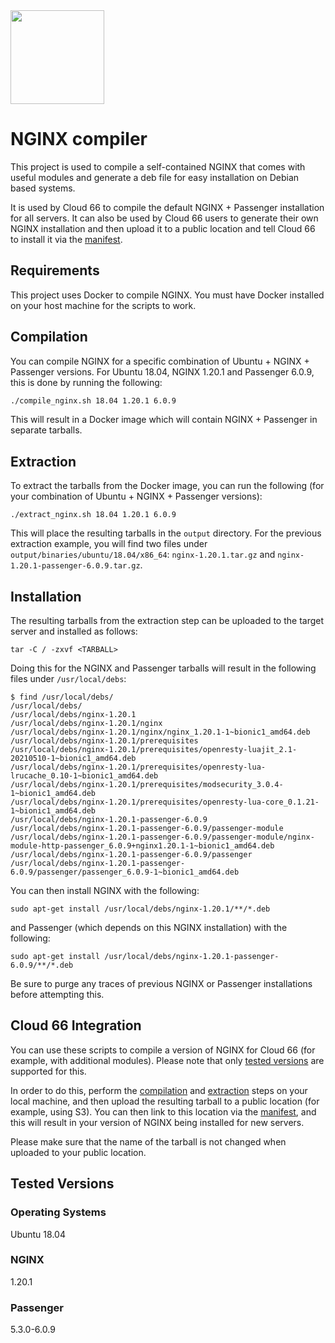 <img src="http://cdn2-cloud66-com.s3.amazonaws.com/images/oss-sponsorship.png" width=150/>

# NGINX compiler
This project is used to compile a self-contained NGINX that comes with useful modules and generate a deb file for easy installation on Debian based systems.

It is used by Cloud 66 to compile the default NGINX + Passenger installation for all servers. It can also be used by Cloud 66 users to generate their own NGINX installation and then upload it to a public location and tell Cloud 66 to install it via the [manifest](https://help.cloud66.com/rails/references/manifest-web-settings.html#nginx).

## Requirements
This project uses Docker to compile NGINX. You must have Docker installed on your host machine for the scripts to work.

## Compilation
You can compile NGINX for a specific combination of Ubuntu + NGINX + Passenger versions. For Ubuntu 18.04, NGINX 1.20.1 and Passenger 6.0.9, this is done by running the following:
```bash
./compile_nginx.sh 18.04 1.20.1 6.0.9
```

This will result in a Docker image which will contain NGINX + Passenger in separate tarballs.

## Extraction
To extract the tarballs from the Docker image, you can run the following (for your combination of Ubuntu + NGINX + Passenger versions):
```
./extract_nginx.sh 18.04 1.20.1 6.0.9
```

This will place the resulting tarballs in the `output` directory. For the previous extraction example, you will find two files under `output/binaries/ubuntu/18.04/x86_64`: `nginx-1.20.1.tar.gz` and `nginx-1.20.1-passenger-6.0.9.tar.gz`.

## Installation
The resulting tarballs from the extraction step can be uploaded to the target server and installed as follows:
```
tar -C / -zxvf <TARBALL>
```

Doing this for the NGINX and Passenger tarballs will result in the following files under `/usr/local/debs`:
```
$ find /usr/local/debs/
/usr/local/debs/
/usr/local/debs/nginx-1.20.1
/usr/local/debs/nginx-1.20.1/nginx
/usr/local/debs/nginx-1.20.1/nginx/nginx_1.20.1-1~bionic1_amd64.deb
/usr/local/debs/nginx-1.20.1/prerequisites
/usr/local/debs/nginx-1.20.1/prerequisites/openresty-luajit_2.1-20210510-1~bionic1_amd64.deb
/usr/local/debs/nginx-1.20.1/prerequisites/openresty-lua-lrucache_0.10-1~bionic1_amd64.deb
/usr/local/debs/nginx-1.20.1/prerequisites/modsecurity_3.0.4-1~bionic1_amd64.deb
/usr/local/debs/nginx-1.20.1/prerequisites/openresty-lua-core_0.1.21-1~bionic1_amd64.deb
/usr/local/debs/nginx-1.20.1-passenger-6.0.9
/usr/local/debs/nginx-1.20.1-passenger-6.0.9/passenger-module
/usr/local/debs/nginx-1.20.1-passenger-6.0.9/passenger-module/nginx-module-http-passenger_6.0.9+nginx1.20.1-1~bionic1_amd64.deb
/usr/local/debs/nginx-1.20.1-passenger-6.0.9/passenger
/usr/local/debs/nginx-1.20.1-passenger-6.0.9/passenger/passenger_6.0.9-1~bionic1_amd64.deb
```

You can then install NGINX with the following:
```
sudo apt-get install /usr/local/debs/nginx-1.20.1/**/*.deb
```

and Passenger (which depends on this NGINX installation) with the following:
```
sudo apt-get install /usr/local/debs/nginx-1.20.1-passenger-6.0.9/**/*.deb
```

Be sure to purge any traces of previous NGINX or Passenger installations before attempting this.

## Cloud 66 Integration
You can use these scripts to compile a version of NGINX for Cloud 66 (for example, with additional modules). Please note that only [tested versions](#tested-versions) are supported for this.

In order to do this, perform the [compilation](#compilation) and [extraction](#extraction) steps on your local machine, and then upload the resulting tarball to a public location (for example, using S3). You can then link to this location via the [manifest](https://help.cloud66.com/rails/references/manifest-web-settings.html#nginx), and this will result in your version of NGINX being installed for new servers.

Please make sure that the name of the tarball is not changed when uploaded to your public location.

## Tested Versions
### Operating Systems
Ubuntu 18.04
### NGINX
1.20.1
### Passenger
5.3.0-6.0.9
